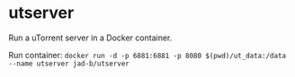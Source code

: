 utserver
========
Run a uTorrent server in a Docker container.

Run container:
`docker run -d -p 6881:6881 -p 8080 $(pwd)/ut_data:/data --name utserver jad-b/utserver`
